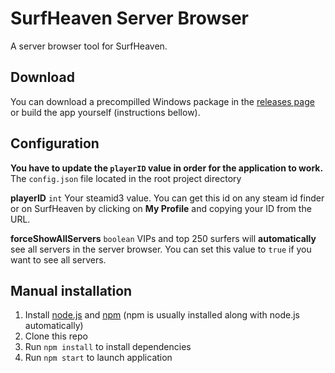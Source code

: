 # SurfHeaven Server Browser
A server browser tool for SurfHeaven.

## Download
You can download a precompilled Windows package in the [releases page](https://github.com/Mazvy/surfheaven-server-browser/releases) or build the app yourself (instructions bellow).

## Configuration
**You have to update the `playerID` value in order for the application to work.**
The `config.json` file located in the root project directory

**playerID** `int`
Your steamid3 value. You can get this id on any steam id finder or on SurfHeaven by clicking on **My Profile** and copying your ID from the URL.

**forceShowAllServers** `boolean`
VIPs and top 250 surfers will **automatically** see all servers in the server browser. You can set this value to `true` if you want to see all servers.

## Manual installation
1. Install [node.js](https://nodejs.org/en/download/) and [npm](https://docs.npmjs.com/downloading-and-installing-node-js-and-npm) (npm is usually installed along with node.js automatically) 
2. Clone this repo
3. Run `npm install` to install dependencies
4. Run `npm start` to launch application